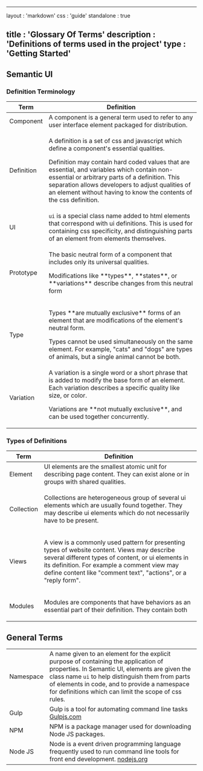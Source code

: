   ---
layout      : 'markdown'
css         : 'guide'
standalone  : true

title       : 'Glossary Of Terms'
description : 'Definitions of terms used in the project'
type        : 'Getting Started'
---

## Semantic UI

### Definition Terminology

<table class="ui relaxed padded basic definition table">
  <thead>
    <th>Term</th>
    <th>Definition</th>
  </thead>
  <tbody>
    <tr>
      <td class="three wide">Component</td>
      <td>
        A component is a general term used to refer to any user interface element packaged for distribution.
      </td>
    </tr>
    <tr>
      <td>Definition</td>
      <td>
        <p>A definition is a set of css and javascript which define a component's essential qualities.</p>
        <p>Definition may contain hard coded values that are essential, and variables which contain non-essential or arbitrary parts of a definition. This separation allows developers to adjust qualities of an element without having to know the contents of the css definition.</p>
      </td>
    </tr>
    <tr>
      <td>UI</td>
      <td>
        <code>ui</code> is a special class name added to html elements that correspond with ui definitions. This is used for containing css specificity, and distinguishing parts of an element from elements themselves.
      </td>
    </tr>
    <tr>
      <td>Prototype</td>
      <td>
        <p>The basic neutral form of a component that includes only its universal qualities.</p>
        <p>Modifications like **types**, **states**, or **variations** describe changes from this neutral form</p>
      </td>
    </tr>
    <tr>
      <td>Type</td>
      <td>
        <p>Types **are mutually exclusive** forms of an element that are modifications of the element's neutral form.</p>
        <p>Types cannot be used simultaneously on the same element. For example, "cats" and "dogs" are types of animals, but a single animal cannot be both.</p>
      </td>
    </tr>
    <tr>
      <td>Variation</td>
      <td>
        A variation is a single word or a short phrase that is added to modify the base form of an element. Each variation describes a specific quality like size, or color.</p>
        <p>Variations are **not mutually exclusive**, and can be used together concurrently.</p>
      </td>
    </tr>
  </tbody>
</table>

### Types of Definitions

<table class="ui relaxed padded basic definition table">
  <thead>
    <th>Term</th>
    <th>Definition</th>
  </thead>
  <tbody>
    <tr>
      <td>Element</td>
      <td>
        UI elements are the smallest atomic unit for describing page content. They can exist alone or in groups with shared qualities.</td>
    </tr>
    <tr>
      <td>Collection</td>
      <td>
        <p>Collections are heterogeneous group of several ui elements which are usually found together. They may describe ui elements which do not necessarily have to be present.</p>
      </td>
    </tr>
    <tr>
      <td>Views</td>
      <td>
        <p>A view is a commonly used pattern for presenting types of website content. Views may describe several different types of content, or ui elements in its definition. For example a comment view may define content like "comment text", "actions", or a "reply form".</p>
      </td>
    </tr>
    <tr>
      <td>Modules</td>
      <td>
        <p>Modules are components that have behaviors as an essential part of their definition. They contain both </p>
      </td>
    </tr>
  </tbody>
</table>

## General Terms

<table class="ui relaxed padded basic definition table">
  <tr>
    <td>Namespace</td>
    <td>A name given to an element for the explicit purpose of containing the application of properties. In Semantic UI, elements are given the class name <code>ui</code> to help distinguish them from parts of elements in code, and to provide a namespace for definitions which can limit the scope of css rules.</td>
  </tr>
  <tr>
    <td>Gulp</td>
    <td>Gulp is a tool for automating command line tasks <a href="http://www.gulpjs.com" target="_blank">Gulpjs.com</a></td>
  </tr>
  <tr>
    <td>NPM</td>
    <td>NPM is a package manager used for downloading Node JS packages.</td>
  </tr>
  <tr>
    <td>Node JS</td>
    <td>Node is a event driven programming language frequently used to run command line tools for front end development. <a href="http://www.nodejs.com" target="_blank">nodejs.org</a></td>
  </tr>
</table>